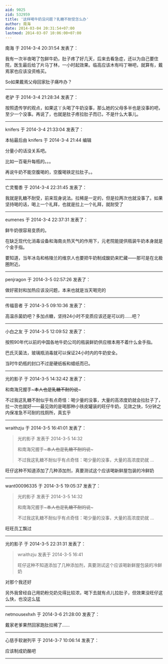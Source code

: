 ```yaml
---
aid: 9025
zid: 532959
title: '这样喝牛奶没问题？乳糖不耐受怎么办'
author: 南海
date: 2014-03-04 20:31:54+07:00
lastmod: 2014-03-07 10:06:00+07:00
---
```


南海 于 2014-3-4 20:31:54 发表了：

我有一次半夜喝了包鲜牛奶，肚子疼了好几天，后来去看急症，还以为自己要住院，医生最后给了片马丁林，一小时起效果。临高应该木有吗丁啉吧，就算有，戴焉家也应该没资格买。

So如果戴焉父母回家肚子痛咋办？

---------

老驴 于 2014-3-4 21:28:34 发表了：

按照遗传学的观点，如果这丫头喝了牛奶没事，那么她的父母多半也是没事的吧，至少一个没事。再说了，也就是肚子疼拉肚子而已，不是什么大事儿。

---------

knifers 于 2014-3-4 21:33:04 发表了：

本帖最后由 knifers 于 2014-3-4 21:44 编辑 

分量小的话没关系吧。

比如一百毫升每瓶的。。。

再说牛奶不能空腹喝的，空腹喝铁定拉肚子。。

---------

亡灵蜀黍 于 2014-3-4 22:31:45 发表了：

我就是乳糖不耐受，前来现身说法。拉稀是一定的，但是拉两次也就没事了。如果坚持喝的话，喝上一个礼拜，也就是拉上一个礼拜，就耐受了

---------

eumenes 于 2014-3-4 22:37:31 发表了：

鲜牛奶很容易变质的。

在缺乏现代化消毒设备和海南炎热天气的作用下，元老院能提供瓶装牛奶本身就是个金手指。

要知道，当年冰岛和格陵兰的维京人也要把牛奶制成酸奶来贮藏——那可是在北极圈附近。

---------

penjragon 于 2014-3-5 02:57:26 发表了：

做好密封和加热应该没问题，本来也就是当天喝完的

---------

传福音者 于 2014-3-5 09:10:36 发表了：

高温杀菌奶吧？多加点糖，坚持24小时不变质应该还是可以的……吧？

---------

小白之友 于 2014-3-5 12:09:52 发表了：

按照90年代以前的中国各地牛奶公司的瓶装鲜奶供应根本用不着什么金手指。

巴氏灭菌法，玻璃瓶消毒就可以保证24小时内的牛奶安全。

当时牛奶瓶的封口不过是硬纸板和蜡纸而已。

---------

光的影子 于 2014-3-5 14:32:42 发表了：

和南海兄握手~~~本人也是乳糖不耐的说~~~

不过我这乳糖不耐似乎有点奇怪：喝少量的没事，大量的高浓度奶就会拉肚子了，拉一次也就好——最见效的是喝那种小铁皮罐装的旺仔牛奶，见效之快，5分钟之内保准急不可耐的找厕所，真玄乎

---------

wraithzju 于 2014-3-5 16:41:01 发表了：

> 光的影子 发表于 2014-3-5 14:32
> 
> 和南海兄握手~~~本人也是乳糖不耐的说~~~
> 
> 不过我这乳糖不耐似乎有点奇怪：喝少量的没事，大量的高浓度奶就 ...



旺仔这种不知道添加了几种添加剂，真要测试这个应该喝新鲜屋包装的冷鲜奶

---------

want00096335 于 2014-3-5 19:05:37 发表了：

> 光的影子 发表于 2014-3-5 14:32
> 
> 和南海兄握手~~~本人也是乳糖不耐的说~~~
> 
> 不过我这乳糖不耐似乎有点奇怪：喝少量的没事，大量的高浓度奶就 ...



旺旺员工飘过

---------

光的影子 于 2014-3-5 22:31:31 发表了：

> wraithzju 发表于 2014-3-5 16:41
> 
> 旺仔这种不知道添加了几种添加剂，真要测试这个应该喝新鲜屋包装的冷鲜奶



对那个我还好

另外我曾经自己用奶粉兑奶兑得比较浓，喝下去就有点儿拉肚子，但效果没旺仔这么快，也没这么猛

---------

netmousexhxh 于 2014-3-6 21:28:00 发表了：

戴家老爹果然回家跑肚拉稀了……

---------

心慈手软谢列平 于 2014-3-7 10:06:14 发表了：

应该制成奶酪吧

---------

